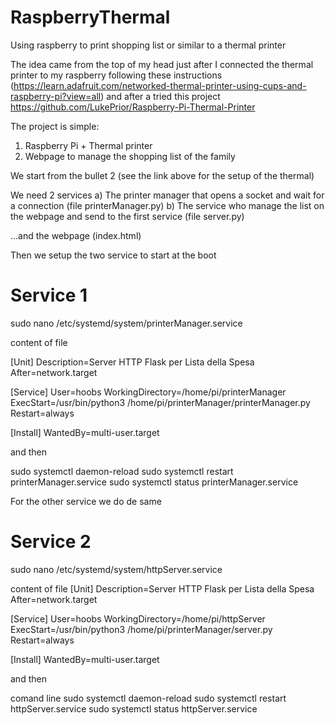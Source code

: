 # RaspberryThermal
Using raspberry to print shopping list or similar to a thermal printer

The idea came from the top of my head just after I connected the thermal printer to my raspberry following these instructions (https://learn.adafruit.com/networked-thermal-printer-using-cups-and-raspberry-pi?view=all) and after a tried this project https://github.com/LukePrior/Raspberry-Pi-Thermal-Printer

The project is simple:
1) Raspberry Pi + Thermal printer
2) Webpage to manage the shopping list of the family

We start from the bullet 2 (see the link above for the setup of the thermal)

We need 2 services 
a) The printer manager that opens a socket and wait for a connection (file printerManager.py)
b) The service who manage the list on the webpage and send to the first service (file server.py)

...and the webpage (index.html)

Then we setup the two service to start at the boot

# Service 1
sudo nano /etc/systemd/system/printerManager.service

content of file

[Unit]
Description=Server HTTP Flask per Lista della Spesa
After=network.target

[Service]
User=hoobs
WorkingDirectory=/home/pi/printerManager
ExecStart=/usr/bin/python3 /home/pi/printerManager/printerManager.py
Restart=always

[Install]
WantedBy=multi-user.target


and then

sudo systemctl daemon-reload
sudo systemctl restart printerManager.service
sudo systemctl status printerManager.service

For the other service we do de same

# Service 2
sudo nano /etc/systemd/system/httpServer.service

content of file
[Unit]
Description=Server HTTP Flask per Lista della Spesa
After=network.target

[Service]
User=hoobs
WorkingDirectory=/home/pi/httpServer
ExecStart=/usr/bin/python3 /home/pi/printerManager/server.py
Restart=always

[Install]
WantedBy=multi-user.target


and then

comand line
sudo systemctl daemon-reload
sudo systemctl restart httpServer.service
sudo systemctl status httpServer.service
